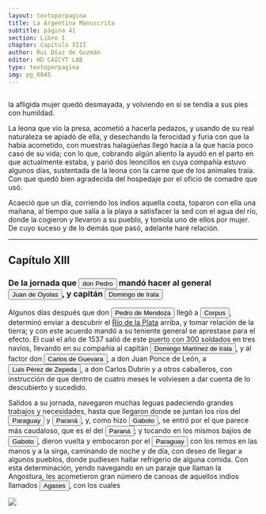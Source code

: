 ```yaml
---
layout: textoporpagina
title: La Argentina Manuscrita
subtitle: página 41
section: Libro I
chapter: Capítulo XIII
author: Rui Díaz de Guzmán
editor: HD CAICYT LAB
type: textoporpagina
img: pg_0045
---
```

<div class="row">
    <div class="column">
<p>la afligida mujer quedó desmayada, y volviendo en sí se tendía a sus pies con humildad.</p> <p>La leona que vio la presa, acometió a hacerla pedazos, y usando de su real naturaleza se apiadó de ella, y desechando la ferocidad y furia con que la había acometido, con muestras halagüeñas llegó hacia a la que hacía poco caso de su vida; con lo que, cobrando algún aliento la ayudó en el parto en que actualmente estaba, y parió dos leoncillos en cuya compañía estuvo algunos días, sustentada de la leona con la carne que de los animales traía. Con que quedó bien agradecida del hospedaje por el oficio de comadre que usó.</p> <p>Acaeció que un día, corriendo los indios aquella costa, toparon con ella una mañana, al tiempo que salía a la playa a satisfacer la sed con el agua del río, donde la cogieron y llevaron a su pueblo, y tomola uno de ellos por mujer. De cuyo suceso y de lo demás que pasó, adelante haré relación.</p><hr><h2>Capítulo XIII</h2><h3>De la jornada que <button class="balloon" data-balloon-pos="up" data-balloon-length="large" data-balloon="Pedro de Mendoza y Luján (Cádiz, 1499 - Oc. Atlántico, 1537), noble español, con destacada actividad militar en las campañas del rey. Designado gobernador y primer adelantado del Río de la Plata por el rey. Llegando a esas costas en 1536, allí establació el puerto Nuestra Señora del Buen Ayre. Delegó gran parte de las tareas de exploración de la región en su teniente gobernador, Juan de Ayolas. Abandonó la conquista debido al hambre, a los ataques de los nativos y por no tener noticias de su teniente.">don Pedro</button> mandó hacer al general <button class="balloon" data-balloon-pos="up" data-balloon-length="large" data-balloon="Refiere a Juan de Ayolas (Briviesca de la Bureba, Castilla, 1493 o ¿1510?–Candelaria del Chaco Boreal, gobernación del Río de la Plata y del Paraguay, 1538), explorador español, fundador de la primera Buenos Aires, acompañando al adelantado Pedro de Mendoza, y que fuera nombrado como teniente de gobernador general de Asunción en 1537, para convertirse luego en gobernador del Río de la Plata y del Paraguay pero nunca ejercería como tal por estar en plena exploración.">Juan de Oyolas</button>, y capitán <button class="balloon" data-balloon-pos="up" data-balloon-length="large" data-balloon="Refiere a Domingo Martínez de Irala (Castilla, 1509 - Asunción del Paraguay, 03/10/1556). Conquistador y colonizador español. Ocupó tres veces el cargo de gobernador interino del Río de la Plata y del Paraguay, en los períodos de 1539 a 1542, de 1544 hasta 1548 y por último desde 1549. Carlos V lo nombró como titular en el cargo en 1555, lo sería hasta su fallecimiento.">Domingo de Irala</button></h3><p>Algunos días después que don <button class="balloon" data-balloon-pos="up" data-balloon-length="large" data-balloon="Pedro de Mendoza y Luján (Cádiz, 1499 - Oc. Atlántico, 1537), noble español, con destacada actividad militar en las campañas del rey. Designado gobernador y primer adelantado del Río de la Plata por el rey. Llegando a esas costas en 1536, allí establació el puerto Nuestra Señora del Buen Ayre. Delegó gran parte de las tareas de exploración de la región en su teniente gobernador, Juan de Ayolas. Abandonó la conquista debido al hambre, a los ataques de los nativos y por no tener noticias de su teniente.">Pedro de Mendoza</button> llegó a <button class="balloon" data-balloon-pos="up" data-balloon-length="large" data-balloon="Puerto de Corpus Christi, fundado en las cercanías del río Coronda, próximo a las ruinas del fuerte Sancti Spiritu fundado por Sebastián Gaboto, en junio de 1536 por el enviado Juan de Ayolas. Varias aldeas timbúes se encontraban a poca distancia. Este puerto fue destruido por los timbúes en febrero de 1539.">Corpus</button>, determinó enviar a descubrir el <a href="https://recogito.pelagios.org/document/wzqxhk0h3vpikm/part/1/edit#02caf4ba-9752-452b-b9ff-b80fbfb7192a" target="_blank">Río de la Plata</a> arriba, y tomar relación de la tierra; y con este acuerdo mandó a su teniente general se aprestase para el efecto. El cual el año de 1537 salió de este puerto con 300 soldados en tres navíos, llevando en su compañía al capitán <button class="balloon" data-balloon-pos="up" data-balloon-length="large" data-balloon="Refiere a Domingo Martínez de Irala (Castilla, 1509 - Asunción del Paraguay, 03/10/1556). Conquistador y colonizador español. Ocupó tres veces el cargo de gobernador interino del Río de la Plata y del Paraguay, en los períodos de 1539 a 1542, de 1544 hasta 1548 y por último desde 1549. Carlos V lo nombró como titular en el cargo en 1555, lo sería hasta su fallecimiento.">Domingo Martínez de Irala</button>, y al factor don <button class="balloon" data-balloon-pos="up" data-balloon-length="large" data-balloon="Expedicionario junto a Pedro de Mendoza, nombrado por Carlos I, como factor y oficial real; fue  capitán  de  la  nave  Santa  Catalina;  en 1536, venció a los indios querandíes en  Corpus  Christi,  batalla  en  la  que  también participó  Schmidl;  y  murió,  junto  a  Ayolas, en  un  combate  contra  los  guaicurús.">Carlos de Guevara</button>, a don Juan Ponce de León, a <button class="balloon" data-balloon-pos="up" data-balloon-length="large" data-balloon="Luiz Pérez de Cepeda o Luis Pérez y Ahumada. Hermano de Teresa de Cepeda y Ahumada o Santa Teresa de Jesús.">Luis Pérez de Zepeda</button>, a don Carlos Dubrin y a otros caballeros, con instrucción de que dentro de cuatro meses le volviesen a dar cuenta de lo descubierto y sucedido.</p> <p>Salidos a su jornada, navegaron muchas leguas padeciendo grandes trabajos y necesidades, hasta que llegaron donde se juntan los ríos del <button class="balloon" data-balloon-pos="up" data-balloon-length="large" data-balloon="Refiere al río Paraguay.">Paraguay</button> y <a href="https://recogito.pelagios.org/document/wzqxhk0h3vpikm/part/1/edit#98d30338-d6d0-448f-8a69-5e3007291ced" target="_blank"><button class="balloon" data-balloon-pos="up" data-balloon-length="large" data-balloon="Refiere al Río Paraná.">Paraná</button></a>, y, como hizo <button class="balloon" data-balloon-pos="up" data-balloon-length="large" data-balloon="O Caboto (1477-1557), piloto y explorador de las coronas de España e Inglaterra. El propósito inicial de su expedición de 1526 era repetir la circunnavegación de Magallanes, pero decidió alterar el rumbo de su armada atraído por las noticias recolectadas en la costa brasileña, que indicaban la existencia de una sierra argentífera remontando el río austral. Con sus tripulantes exploraron la región hasta los ataques de los indios y la falta de bastimentos lo obligaron a abandonar la expedición.">Gaboto</button>, se entró por el que parece más caudaloso, que es el del <a href="https://recogito.pelagios.org/document/wzqxhk0h3vpikm/part/1/edit#bd3bc0de-0500-42c0-8ea8-5c0b5f7a6573" target="_blank"><button class="balloon" data-balloon-pos="up" data-balloon-length="large" data-balloon="Se refiere al Río Paraná.">Paraná</button></a>; y tocando en los mismos bajíos de <button class="balloon" data-balloon-pos="up" data-balloon-length="large" data-balloon="o Caboto (1477-1557), piloto y explorador de las coronas de España e Inglaterra. El propósito inicial de su expedición de 1526 era repetir la circunnavegación de Magallanes, pero decidió alterar el rumbo de su armada atraído por las noticias recolectadas en la costa brasileña, que indicaban la existencia de una sierra argentífera remontando el río austral. Con sus tripulantes exploraron la región hasta los ataques de los indios y la falta de bastimentos lo obligaron a abandonar la expedición.">Gaboto</button>, dieron vuelta y embocaron por el <button class="balloon" data-balloon-pos="up" data-balloon-length="large" data-balloon="Refiere al río Paraguay.">Paraguay</button> con los remos en las manos y a la sirga, caminando de noche y de día, con deseo de llegar a algunos pueblos, donde pudiesen hallar refrigerio de alguna comida. Con esta determinación, yendo navegando en un paraje que llaman la Angostura, les acometieron gran número de canoas de aquellos indios llamados <button class="balloon" data-balloon-pos="up" data-balloon-length="large" data-balloon="Sociedad nativa que habitaba en el curso inferior del río Paraguay. Pertenecían al tronco lingüístico mataco-guaycurú, eran muy hábiles canoeros y pescadores. Solían tener conflictos con los guaraníes carios que vivían río arriba y luego por extensión con los cristianos de Asunción.">Agases</button>, con los cuales </p></div>

<div class="column">
<a href="{{site.baseurl}}/assets/img/argentina_manuscrita/{{page.img}}.jpg"><img src="{{site.baseurl}}/assets/img/argentina_manuscrita/{{page.img}}.jpg"></a>
</div>
</div>